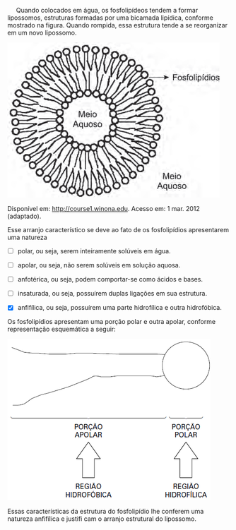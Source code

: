 

     Quando colocados em água, os fosfolipídeos tendem a formar lipossomos, estruturas formadas por uma bicamada lipídica, conforme mostrado na figura. Quando rompida, essa estrutura tende a se reorganizar em um novo lipossomo.

![](6ea6fbff-65fd-fa2b-43ae-6ed201cd0987.png)

Disponível em: http://course1.winona.edu. Acesso em: 1 mar. 2012 (adaptado).

Esse arranjo característico se deve ao fato de os fosfolipídios apresentarem uma natureza



- [ ] polar, ou seja, serem inteiramente solúveis em água.
- [ ] apolar, ou seja, não serem solúveis em solução aquosa.
- [ ] anfotérica, ou seja, podem comportar-se como ácidos e bases.
- [ ] insaturada, ou seja, possuírem duplas ligações em sua estrutura.
- [x] anfifílica, ou seja, possuírem uma parte hidrofílica e outra hidrofóbica.


Os fosfolipídios apresentam uma porção polar e outra apolar, conforme representação esquemática a seguir:

![](5c76dc3c-95e2-b3da-c5df-4f3287b9a422.png)

Essas características da estrutura do fosfolipídio lhe conferem uma natureza anfifílica e justifi cam o arranjo estrutural do lipossomo.

        